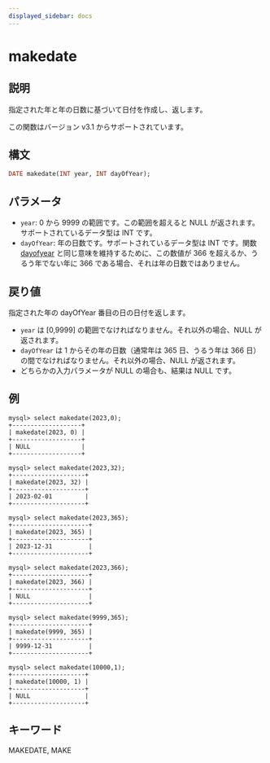 ```yaml
---
displayed_sidebar: docs
---
```


# makedate

## 説明

指定された年と年の日数に基づいて日付を作成し、返します。

この関数はバージョン v3.1 からサポートされています。

## 構文

```Haskell
DATE makedate(INT year, INT dayOfYear);
```

## パラメータ

- `year`: 0 から 9999 の範囲です。この範囲を超えると NULL が返されます。サポートされているデータ型は INT です。
- `dayOfYear`: 年の日数です。サポートされているデータ型は INT です。関数 [dayofyear](./dayofyear.md) と同じ意味を維持するために、この数値が 366 を超えるか、うるう年でない年に 366 である場合、それは年の日数ではありません。

## 戻り値

指定された年の dayOfYear 番目の日の日付を返します。

- `year` は [0,9999] の範囲でなければなりません。それ以外の場合、NULL が返されます。
- `dayOfYear` は 1 からその年の日数（通常年は 365 日、うるう年は 366 日）の間でなければなりません。それ以外の場合、NULL が返されます。
- どちらかの入力パラメータが NULL の場合も、結果は NULL です。

## 例

```Plain Text
mysql> select makedate(2023,0);
+-------------------+
| makedate(2023, 0) |
+-------------------+
| NULL              |
+-------------------+

mysql> select makedate(2023,32);
+--------------------+
| makedate(2023, 32) |
+--------------------+
| 2023-02-01         |
+--------------------+

mysql> select makedate(2023,365);
+---------------------+
| makedate(2023, 365) |
+---------------------+
| 2023-12-31          |
+---------------------+

mysql> select makedate(2023,366);
+---------------------+
| makedate(2023, 366) |
+---------------------+
| NULL                |
+---------------------+

mysql> select makedate(9999,365);
+---------------------+
| makedate(9999, 365) |
+---------------------+
| 9999-12-31          |
+---------------------+

mysql> select makedate(10000,1);
+--------------------+
| makedate(10000, 1) |
+--------------------+
| NULL               |
+--------------------+
```

## キーワード

MAKEDATE, MAKE